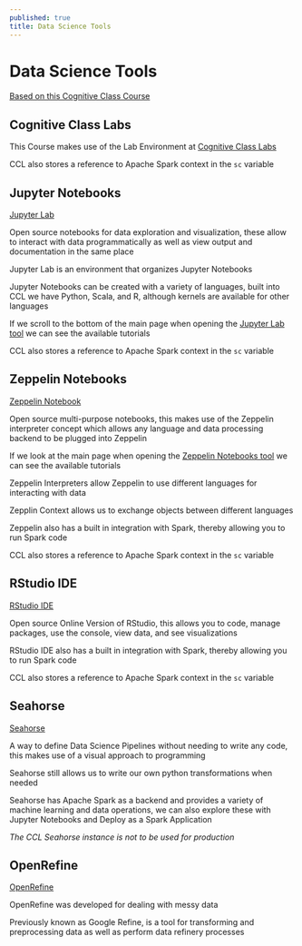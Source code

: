 ```yaml
---
published: true
title: Data Science Tools
---
```


# Data Science Tools

[Based on this Cognitive Class Course](https://cognitiveclass.ai/courses/data-science-hands-open-source-tools-2/)

## Cognitive Class Labs

This Course makes use of the Lab Environment at [Cognitive Class Labs](https://labs.cognitiveclass.ai/login)

CCL also stores a reference to Apache Spark context in the `sc` variable

## Jupyter Notebooks

[Jupyter Lab](https://labs.cognitiveclass.ai/tools/jupyterlab/)

Open source notebooks for data exploration and visualization, these allow to interact with data programmatically as well as view output and documentation in the same place

Jupyter Lab is an environment that organizes Jupyter Notebooks

Jupyter Notebooks can be created with a variety of languages, built into CCL we have Python, Scala, and R, although kernels are available for other languages

If we scroll to the bottom of the main page when opening the [Jupyter Lab tool](https://labs.cognitiveclass.ai/tools/jupyterlab/) we can see the available tutorials

CCL also stores a reference to Apache Spark context in the `sc` variable

## Zeppelin Notebooks

[Zeppelin Notebook](https://labs.cognitiveclass.ai/tools/zeppelin-notebook/)

Open source multi-purpose notebooks, this makes use of the Zeppelin interpreter concept which allows any language and data processing backend to be plugged into Zeppelin

If we look at the main page when opening the [Zeppelin Notebooks tool](https://labs.cognitiveclass.ai/tools/jupyterlab/) we can see the available tutorials

Zeppelin Interpreters allow Zeppelin to use different languages for interacting with data

Zepplin Context allows us to exchange objects between different languages

Zeppelin also has a built in integration with Spark, thereby allowing you to run Spark code

CCL also stores a reference to Apache Spark context in the `sc` variable

## RStudio IDE

[RStudio IDE](https://labs.cognitiveclass.ai/tools/rstudio-ide/)

Open source Online Version of RStudio, this allows you to code, manage packages, use the console, view data, and see visualizations

RStudio IDE also has a built in integration with Spark, thereby allowing you to run Spark code

CCL also stores a reference to Apache Spark context in the `sc` variable

## Seahorse

[Seahorse](https://labs.cognitiveclass.ai/tools/seahorse/)

A way to define Data Science Pipelines without needing to write any code, this makes use of a visual approach to programming

Seahorse still allows us to write our own python transformations when needed

Seahorse has Apache Spark as a backend and provides a variety of machine learning and data operations, we can also explore these with Jupyter Notebooks and Deploy as a Spark Application

_The CCL Seahorse instance is not to be used for production_

## OpenRefine

[OpenRefine](https://labs.cognitiveclass.ai/tools/openrefine/)

OpenRefine was developed for dealing with messy data

Previously known as Google Refine, is a tool for transforming and preprocessing data as well as perform data refinery processes
